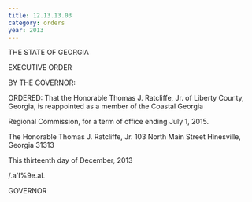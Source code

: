 ```yaml
---
title: 12.13.13.03
category: orders
year: 2013
---
```

 

THE STATE OF GEORGIA

EXECUTIVE ORDER

BY THE GOVERNOR:

ORDERED: That the Honorable Thomas J. Ratcliffe, Jr. of Liberty County,
Georgia, is reappointed as a member of the Coastal Georgia

Regional Commission, for a term of office ending July 1, 2015.

The Honorable Thomas J. Ratcliffe, Jr.
103 North Main Street
Hinesville, Georgia 31313

This thirteenth day of December, 2013

\/\.a'I%9e.aL

GOVERNOR

